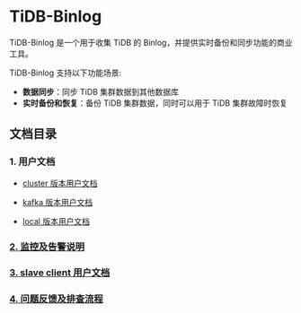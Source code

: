 # TiDB-Binlog

TiDB-Binlog 是一个用于收集 TiDB 的 Binlog，并提供实时备份和同步功能的商业工具。

TiDB-Binlog 支持以下功能场景:

* **数据同步**：同步 TiDB 集群数据到其他数据库
* **实时备份和恢复**：备份 TiDB 集群数据，同时可以用于 TiDB 集群故障时恢复

## 文档目录

### 1. 用户文档

* [cluster 版本用户文档](./tidb-binlog-cluster.md)

* [kafka 版本用户文档](./kafka/tidb-binlog-kafka.md)

* [local 版本用户文档](./local/tidb-binlog-local.md)

### [2. 监控及告警说明](./tidb-binlog-monitor.md)

### [3. slave client 用户文档](./binlog-slave-client.md)

### [4. 问题反馈及排查流程](./tidb-binlog-issue.md)